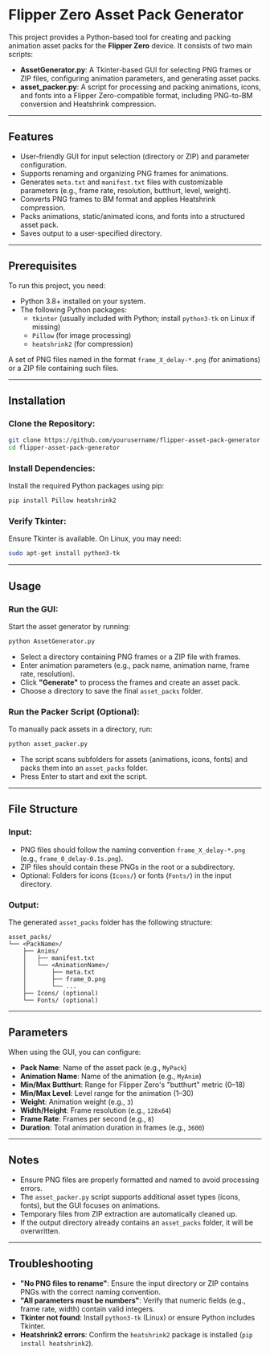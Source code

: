 # Flipper Zero Asset Pack Generator

This project provides a Python-based tool for creating and packing animation asset packs for the **Flipper Zero** device. It consists of two main scripts:

- **AssetGenerator.py**: A Tkinter-based GUI for selecting PNG frames or ZIP files, configuring animation parameters, and generating asset packs.
- **asset_packer.py**: A script for processing and packing animations, icons, and fonts into a Flipper Zero-compatible format, including PNG-to-BM conversion and Heatshrink compression.

---

## Features

- User-friendly GUI for input selection (directory or ZIP) and parameter configuration.
- Supports renaming and organizing PNG frames for animations.
- Generates `meta.txt` and `manifest.txt` files with customizable parameters (e.g., frame rate, resolution, butthurt, level, weight).
- Converts PNG frames to BM format and applies Heatshrink compression.
- Packs animations, static/animated icons, and fonts into a structured asset pack.
- Saves output to a user-specified directory.

---

## Prerequisites

To run this project, you need:

- Python 3.8+ installed on your system.
- The following Python packages:
  - `tkinter` (usually included with Python; install `python3-tk` on Linux if missing)
  - `Pillow` (for image processing)
  - `heatshrink2` (for compression)

A set of PNG files named in the format `frame_X_delay-*.png` (for animations) or a ZIP file containing such files.

---

## Installation

### Clone the Repository:
```bash
git clone https://github.com/yourusername/flipper-asset-pack-generator.git
cd flipper-asset-pack-generator
````

### Install Dependencies:

Install the required Python packages using pip:

```bash
pip install Pillow heatshrink2
```

### Verify Tkinter:

Ensure Tkinter is available. On Linux, you may need:

```bash
sudo apt-get install python3-tk
```

---

## Usage

### Run the GUI:

Start the asset generator by running:

```bash
python AssetGenerator.py
```

* Select a directory containing PNG frames or a ZIP file with frames.
* Enter animation parameters (e.g., pack name, animation name, frame rate, resolution).
* Click **"Generate"** to process the frames and create an asset pack.
* Choose a directory to save the final `asset_packs` folder.

### Run the Packer Script (Optional):

To manually pack assets in a directory, run:

```bash
python asset_packer.py
```

* The script scans subfolders for assets (animations, icons, fonts) and packs them into an `asset_packs` folder.
* Press Enter to start and exit the script.

---

## File Structure

### Input:

* PNG files should follow the naming convention `frame_X_delay-*.png` (e.g., `frame_0_delay-0.1s.png`).
* ZIP files should contain these PNGs in the root or a subdirectory.
* Optional: Folders for icons (`Icons/`) or fonts (`Fonts/`) in the input directory.

### Output:

The generated `asset_packs` folder has the following structure:

```
asset_packs/
└── <PackName>/
    ├── Anims/
    │   ├── manifest.txt
    │   └── <AnimationName>/
    │       ├── meta.txt
    │       ├── frame_0.png
    │       └── ...
    ├── Icons/ (optional)
    └── Fonts/ (optional)
```

---

## Parameters

When using the GUI, you can configure:

* **Pack Name**: Name of the asset pack (e.g., `MyPack`)
* **Animation Name**: Name of the animation (e.g., `MyAnim`)
* **Min/Max Butthurt**: Range for Flipper Zero's "butthurt" metric (0–18)
* **Min/Max Level**: Level range for the animation (1–30)
* **Weight**: Animation weight (e.g., `3`)
* **Width/Height**: Frame resolution (e.g., `128x64`)
* **Frame Rate**: Frames per second (e.g., `8`)
* **Duration**: Total animation duration in frames (e.g., `3600`)

---

## Notes

* Ensure PNG files are properly formatted and named to avoid processing errors.
* The `asset_packer.py` script supports additional asset types (icons, fonts), but the GUI focuses on animations.
* Temporary files from ZIP extraction are automatically cleaned up.
* If the output directory already contains an `asset_packs` folder, it will be overwritten.

---

## Troubleshooting

* **"No PNG files to rename"**: Ensure the input directory or ZIP contains PNGs with the correct naming convention.
* **"All parameters must be numbers"**: Verify that numeric fields (e.g., frame rate, width) contain valid integers.
* **Tkinter not found**: Install `python3-tk` (Linux) or ensure Python includes Tkinter.
* **Heatshrink2 errors**: Confirm the `heatshrink2` package is installed (`pip install heatshrink2`).


```
